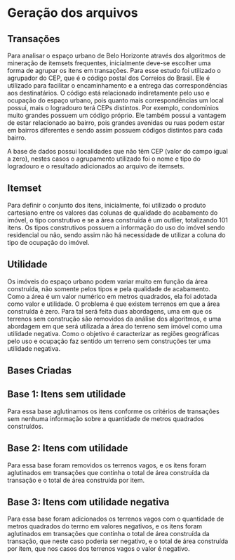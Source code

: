 # Geração dos arquivos

## Transações 

Para analisar o espaço urbano de Belo Horizonte através dos algoritmos de mineração de itemsets frequentes, inicialmente deve-se escolher uma forma de agrupar os itens em transações. Para esse estudo foi utilizado o agrupador do CEP, que é o código postal dos Correios do Brasil. Ele é utilizado para facilitar o encaminhamento e a entrega das correspondências aos destinatários. O código está relacionado indiretamente pelo uso e ocupação do espaço urbano, pois quanto mais correspondências um local possui, mais o logradouro terá CEPs distintos. Por exemplo, condomínios muito grandes possuem um código próprio. Ele também possui a vantagem de estar relacionado ao bairro, pois grandes avenidas ou ruas podem estar em bairros diferentes e sendo assim possuem códigos distintos para cada bairro. 

A base de dados possui localidades que não têm CEP (valor do campo igual a zero), nestes casos o agrupamento utilizado foi o nome e tipo do logradouro e o resultado adicionados ao arquivo de itemsets.

## Itemset 

Para definir o conjunto dos itens, inicialmente, foi utilizado o produto cartesiano entre os valores das colunas de qualidade do acabamento do imóvel, o tipo construtivo e se a área construída é um outlier, totalizando 101 itens. Os tipos construtivos possuem a informação do uso do imóvel sendo residencial ou não, sendo assim não há necessidade de utilizar a coluna do tipo de ocupação do imóvel. 

## Utilidade 

Os imóveis do espaço urbano podem variar muito em função da área construída, não somente pelos tipos e pela qualidade de acabamento. Como a área é um valor numérico em metros quadrados, ela foi adotada como valor e utilidade. O problema é que existem terrenos em que a área construída é zero. Para tal será feita duas abordagens, uma em que os terrenos sem construção são removidos da análise dos algoritmos, e uma abordagem em que será utilizada a área do terreno sem imóvel como uma utilidade negativa. Como o objetivo é caracterizar as regiões geográficas pelo uso e ocupação faz sentido um terreno sem construções ter uma utilidade negativa.

## Bases Criadas
## Base 1: Itens sem utilidade
Para essa base aglutinamos os itens conforme os critérios de transações sem nenhuma informação sobre a quantidade de metros quadrados construídos.

## Base 2: Itens com utilidade
Para essa base foram removidos os terrenos vagos, e os itens foram aglutinados em transações que continha o total de área construída da transação e o total de área construída por item.

## Base 3: Itens com utilidade negativa
Para essa base foram adicionados os terrenos vagos com o quantidade de metros quadrados do terrno em valores negativos, e os itens foram aglutinados em transações que continha o total de área construída da transação, que neste caso poderia ser negativo, e o total de área construída por item, que nos casos dos terrenos vagos o valor é negativo.

